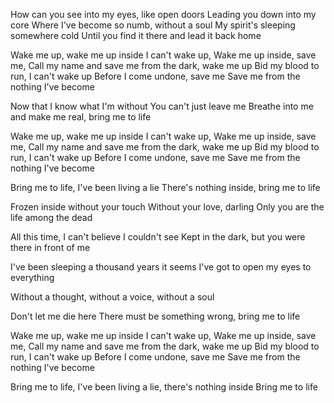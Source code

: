 How can you see into my eyes, like open doors
Leading you down into my core
Where I've become so numb, without a soul
My spirit's sleeping somewhere cold
Until you find it there and lead it back home

Wake me up, wake me up inside I can't wake up,
Wake me up inside, save me,
Call my name and save me from the dark, wake me up
Bid my blood to run, I can't wake up
Before I come undone, save me
Save me from the nothing I've become

Now that I know what I'm without
You can't just leave me
Breathe into me and make me real, bring me to life

Wake me up, wake me up inside I can't wake up,
Wake me up inside, save me,
Call my name and save me from the dark, wake me up
Bid my blood to run, I can't wake up
Before I come undone, save me
Save me from the nothing I've become

Bring me to life, I've been living a lie
There's nothing inside, bring me to life

Frozen inside without your touch
Without your love, darling
Only you are the life among the dead

All this time, I can't believe I couldn't see
Kept in the dark, but you were there in front of me

I've been sleeping a thousand years it seems
I've got to open my eyes to everything

Without a thought, without a voice, without a soul

Don't let me die here
There must be something wrong, bring me to life

Wake me up, wake me up inside I can't wake up,
Wake me up inside, save me,
Call my name and save me from the dark, wake me up
Bid my blood to run, I can't wake up
Before I come undone, save me
Save me from the nothing I've become

Bring me to life, I've been living a lie, there's nothing inside
Bring me to life
 
